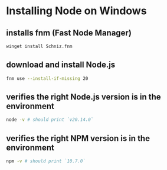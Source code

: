 # Installing Node on Windows

## installs fnm (Fast Node Manager)

```bash
winget install Schniz.fnm
```

## download and install Node.js

```bash
fnm use --install-if-missing 20
```

## verifies the right Node.js version is in the environment

```bash
node -v # should print `v20.14.0`
```

## verifies the right NPM version is in the environment

```bash
npm -v # should print `10.7.0`
```
